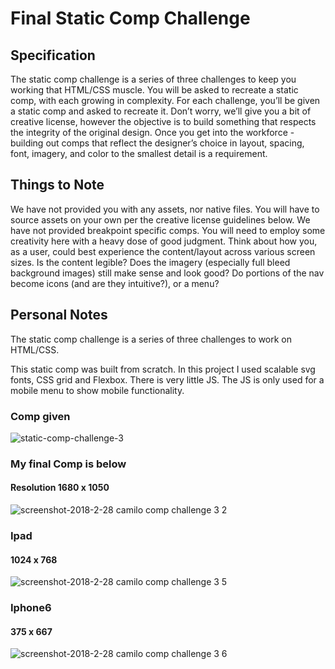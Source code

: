 # Final Static Comp Challenge

## Specification
The static comp challenge is a series of three challenges to keep you working that HTML/CSS muscle. You will be asked to recreate a static comp, with each growing in complexity. For each challenge, you’ll be given a static comp and asked to recreate it. Don’t worry, we’ll give you a bit of creative license, however the objective is to build something that respects the integrity of the original design. Once you get into the workforce - building out comps that reflect the designer’s choice in layout, spacing, font, imagery, and color to the smallest detail is a requirement.

## Things to Note
We have not provided you with any assets, nor native files. You will have to source assets on your own per the creative license guidelines below.
We have not provided breakpoint specific comps. You will need to employ some creativity here with a heavy dose of good judgment. Think about how you, as a user, could best experience the content/layout across various screen sizes. Is the content legible? Does the imagery (especially full bleed background images) still make sense and look good? Do portions of the nav become icons (and are they intuitive?), or a menu?

## Personal Notes
The static comp challenge is a series of three challenges to work on HTML/CSS.

This static comp was built from scratch. 
In this project I used scalable svg fonts, CSS grid and Flexbox. There is very little JS. The JS is only used for a mobile menu to show mobile functionality. 

### Comp given

![static-comp-challenge-3](https://user-images.githubusercontent.com/8752377/36808511-84597ede-1c82-11e8-875b-75a1694d5676.jpg)

### My final Comp is below
#### Resolution 1680 x 1050

![screenshot-2018-2-28 camilo comp challenge 3 2](https://user-images.githubusercontent.com/8752377/36811036-b96023a6-1c89-11e8-8cf5-0b30d0a171d5.png)

### Ipad 
#### 1024 x 768

![screenshot-2018-2-28 camilo comp challenge 3 5](https://user-images.githubusercontent.com/8752377/36812102-432f3e0c-1c8d-11e8-8151-b78a76e5ad58.png)

### Iphone6 
#### 375 x 667

![screenshot-2018-2-28 camilo comp challenge 3 6](https://user-images.githubusercontent.com/8752377/36812201-8e9c758a-1c8d-11e8-98fc-1350a56c0abf.png)
